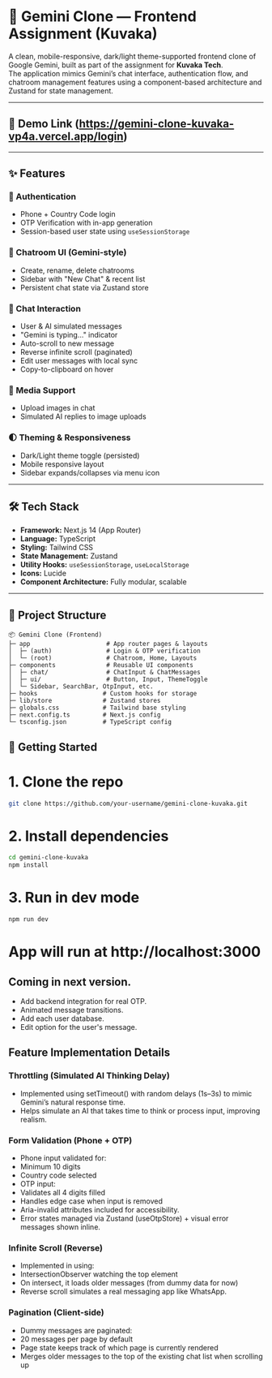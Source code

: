 # 🌟 Gemini Clone — Frontend Assignment (Kuvaka)

A clean, mobile-responsive, dark/light theme-supported frontend clone of Google Gemini, built as part of the assignment for **Kuvaka Tech**.  
The application mimics Gemini’s chat interface, authentication flow, and chatroom management features using a component-based architecture and Zustand for state management.

---

## 📸 Demo Link (https://gemini-clone-kuvaka-vp4a.vercel.app/login)

---

## ✨ Features

### 🔐 Authentication
- Phone + Country Code login
- OTP Verification with in-app generation
- Session-based user state using `useSessionStorage`

### 💬 Chatroom UI (Gemini-style)
- Create, rename, delete chatrooms
- Sidebar with "New Chat" & recent list
- Persistent chat state via Zustand store

### 🧠 Chat Interaction
- User & AI simulated messages
- "Gemini is typing..." indicator
- Auto-scroll to new message
- Reverse infinite scroll (paginated)
- Edit user messages with local sync
- Copy-to-clipboard on hover

### 📁 Media Support
- Upload images in chat
- Simulated AI replies to image uploads

### 🌓 Theming & Responsiveness
- Dark/Light theme toggle (persisted)
- Mobile responsive layout
- Sidebar expands/collapses via menu icon

---

## 🛠️ Tech Stack

- **Framework:** Next.js 14 (App Router)
- **Language:** TypeScript
- **Styling:** Tailwind CSS
- **State Management:** Zustand
- **Utility Hooks:** `useSessionStorage`, `useLocalStorage`
- **Icons:** Lucide
- **Component Architecture:** Fully modular, scalable

---

## 📁 Project Structure
```
📦 Gemini Clone (Frontend)
├─ app                     # App router pages & layouts
│  ├─ (auth)               # Login & OTP verification
│  └─ (root)               # Chatroom, Home, Layouts
├─ components              # Reusable UI components
│  ├─ chat/                # ChatInput & ChatMessages
│  ├─ ui/                  # Button, Input, ThemeToggle
│  └─ Sidebar, SearchBar, OtpInput, etc.
├─ hooks                  # Custom hooks for storage
├─ lib/store              # Zustand stores
├─ globals.css            # Tailwind base styling
├─ next.config.ts         # Next.js config
└─ tsconfig.json          # TypeScript config
```

## 🚀 Getting Started

# 1. Clone the repo

```bash
git clone https://github.com/your-username/gemini-clone-kuvaka.git
```

# 2. Install dependencies
```bash
cd gemini-clone-kuvaka
npm install
```

# 3. Run in dev mode
```bash
npm run dev
```

# App will run at http://localhost:3000

## Coming in next version.
- Add backend integration for real OTP.
- Animated message transitions.
- Add each user database.
- Edit option for the user's message.

## Feature Implementation Details

### Throttling (Simulated AI Thinking Delay)
- Implemented using setTimeout() with random delays (1s–3s) to mimic Gemini’s natural response time.
- Helps simulate an AI that takes time to think or process input, improving realism.

###   Form Validation (Phone + OTP)
- Phone input validated for:
- Minimum 10 digits
- Country code selected
- OTP input:
- Validates all 4 digits filled
- Handles edge case when input is removed
- Aria-invalid attributes included for accessibility.
- Error states managed via Zustand (useOtpStore) + visual error messages shown inline.

###  Infinite Scroll (Reverse)
- Implemented in <ChatMessages /> using:
- IntersectionObserver watching the top element
- On intersect, it loads older messages (from dummy data for now)
- Reverse scroll simulates a real messaging app like WhatsApp.

###  Pagination (Client-side)
- Dummy messages are paginated:
- 20 messages per page by default
- Page state keeps track of which page is currently rendered
- Merges older messages to the top of the existing chat list when scrolling up
